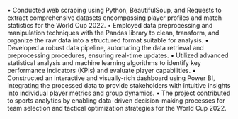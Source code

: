 • Conducted web scraping using Python, BeautifulSoup, and Requests to extract comprehensive datasets encompassing
player profiles and match statistics for the World Cup 2022.
• Employed data preprocessing and manipulation techniques with the Pandas library to clean, transform, and organize the
raw data into a structured format suitable for analysis.
• Developed a robust data pipeline, automating the data retrieval and preprocessing procedures, ensuring real-time
updates.
• Utilized advanced statistical analysis and machine learning algorithms to identify key performance indicators (KPIs) and
evaluate player capabilities.
• Constructed an interactive and visually-rich dashboard using Power BI, integrating the processed data to provide
stakeholders with intuitive insights into individual player metrics and group dynamics.
• The project contributed to sports analytics by enabling data-driven decision-making processes for team selection and
tactical optimization strategies for the World Cup 2022.
